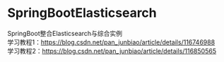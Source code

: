 # SpringBootElasticsearch
 SpringBoot整合Elasticsearch与综合实例
<br/>学习教程1：https://blog.csdn.net/pan_junbiao/article/details/116746988
<br/>学习教程2：https://blog.csdn.net/pan_junbiao/article/details/116850565

